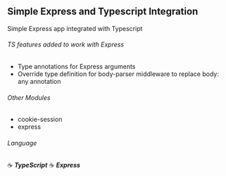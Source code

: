 ## Simple Express and Typescript Integration

Simple Express app integrated with Typescript

###### TS features added to work with Express

- Type annotations for Express arguments
- Override type definition for body-parser middleware to replace body: any annotation

###### Other Modules

- cookie-session
- express

###### Language

:coffee: **_TypeScript_**
:coffee: **_Express_**
